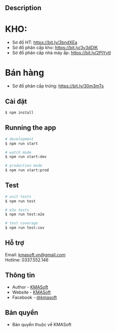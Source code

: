 ## Description

# KHO:
  - Sơ đồ HT: https://bit.ly/3bndXEa
  - Sơ đồ phân cấp kho: https://bit.ly/3v3dDlK
  - Sơ đồ phân cấp nhà máy ấp: https://bit.ly/2PIYvtI

# Bán hàng

  - Sơ đồ phân cấp trứng: https://bit.ly/30m3mTs

##  Cài đặt

```bash
$ npm install
```

## Running the app

```bash
# development
$ npm run start

# watch mode
$ npm run start:dev

# production mode
$ npm run start:prod
```

## Test

```bash
# unit tests
$ npm run test

# e2e tests
$ npm run test:e2e

# test coverage
$ npm run test:cov
```

## Hỗ trợ

Email: kmasoft.vn@gmail.com  
Hotline: 0337.552.146

## Thông tin 

- Author - [KMASoft](https://kmasoft.vn)
- Website - [KMASoft](https://kmasoft.vn)
- Facebook - [@kmasoft](https://www.facebook.com/kmasoft/)

## Bản quyền
- Bản quyền thuộc về KMASoft
